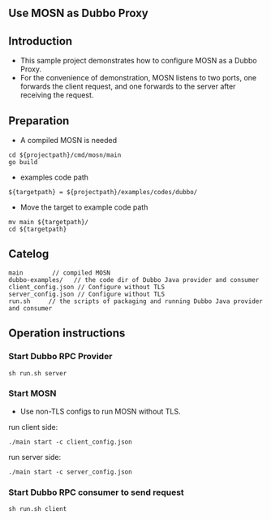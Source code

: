 ## Use MOSN as Dubbo Proxy

## Introduction

+ This sample project demonstrates how to configure MOSN as a Dubbo Proxy.
+ For the convenience of demonstration, MOSN listens to two ports, one forwards the client request,
 and one forwards to the server after receiving the request.

## Preparation

+ A compiled MOSN is needed

```
cd ${projectpath}/cmd/mosn/main
go build
```

+ examples code path

```
${targetpath} = ${projectpath}/examples/codes/dubbo/
```

+ Move the target to example code path

```
mv main ${targetpath}/
cd ${targetpath}

```


## Catelog

```
main        // compiled MOSN
dubbo-examples/   // the code dir of Dubbo Java provider and consumer
client_config.json // Configure without TLS
server_config.json // Configure without TLS
run.sh     // the scripts of packaging and running Dubbo Java provider and consumer
```

## Operation instructions

### Start Dubbo RPC Provider

```
sh run.sh server
```

### Start MOSN

+ Use non-TLS configs to run MOSN without TLS.

run client side:
```
./main start -c client_config.json
```

run server side:
```
./main start -c server_config.json
```

### Start Dubbo RPC consumer to send request

```
sh run.sh client
```


